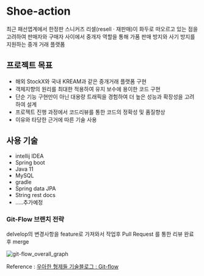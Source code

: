 # Shoe-action

최근 패선엽계에서 한정판 스니커즈 리셀(resell · 재판매)이 화두로 떠오르고 있는 점을 고려하여 판매자와 구매자 사이에서 중개자 역할을 통해 가품 판매 방지와 사기 방지를 지원하는 중개 거래 플랫폼



## 프로젝트 목표

- 해외 StockX와 국내 KREAM과 같은 중개거래 플랫폼 구현
- 객체지향의 원리를 최대한 적용하여 유지 보수에 용이한 코드 구현
- 단순 기능 구현만이 아닌 대용량 트래픽을 경험하여 더 높은 성능과 확장성을 고려하여 설계
- 프로젝트 진행 과정에서 코드리뷰를 통한 코드의 정확성 및 품질향상
- 이유와 타당한 근거에 따른 기술 사용



## 사용 기술

- intellij IDEA
- Spring boot
- Java 11
- MySQL
- gradle
- Spring data JPA
- String rest docs
- .....추가예정



### Git-Flow 브랜치 전략

delvelop의 변경사항을 feature로 가져와서 작업후 Pull Request 를 통한 리뷰 완료 후 merge 

![git-flow_overall_graph](https://user-images.githubusercontent.com/39195377/104150331-f28bd580-541c-11eb-8608-b7ff806d4e7b.png)

Reference : [우아한 형제들 기술블로그 : Git-flow](https://woowabros.github.io/experience/2017/10/30/baemin-mobile-git-branch-strategy.html)

